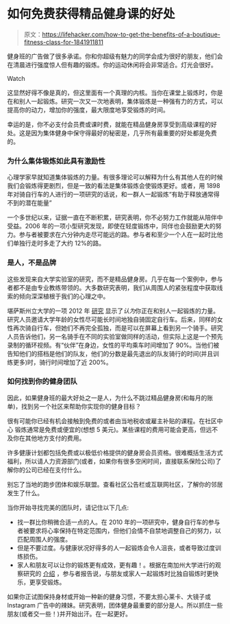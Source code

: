 # 如何免费获得精品健身课的好处

> 原文：<https://lifehacker.com/how-to-get-the-benefits-of-a-boutique-fitness-class-for-1841911811>

健身班的广告做了很多承诺。你和你超级有魅力的同学会成为很好的朋友，他们会在清晨进行强度惊人但有趣的锻炼。你的运动休闲将会非常适合。灯光会很好。

Watch

这显然好得不像是真的，但这里面有一个真理的内核。当你在课堂上锻炼时，你是在和别人一起锻炼。研究一次又一次地表明，集体锻炼是一种强有力的方式，可以提高你的动力，增加你的强度，最大限度地享受锻炼的时间。

幸运的是，你不必支付会员费或课时费，就能在精品健身房享受到高级课程的好处。这是因为集体健身中保守得最好的秘密是，几乎所有最重要的好处都是免费的。

### 为什么集体锻炼如此具有激励性

心理学家早就知道集体锻炼的力量。有很多理论可以解释为什么有其他人在的时候我们会锻炼得更剧烈，但是一致的看法是集体锻炼会使锻炼更好。或者，用 1898 年对骑自行车的人进行的一项研究的话说，和一群人一起锻炼“有助于释放通常得不到的潜在能量”

一个多世纪以来，证据一直在不断积累，研究表明，你不必努力工作就能从陪伴中受益。2006 年的一项小型研究发现，即使在轻度锻炼中，同伴也会鼓励更大的努力。参与者被要求在六分钟内走尽可能远的路。参与者和至少一个人在一起时比他们单独行走时多走了大约 12%的路。

### 是人，不是品牌

这些发现来自大学实验室的研究，而不是精品健身房。几乎在每一个案例中，参与者都不是由专业教练带领的。大多数研究表明，我们从周围人的紧张程度中获取线索的倾向深深植根于我们的心理之中。

堪萨斯州立大学的一项 2012 年 [研究](https://www.newswise.com/articles/burning-more-calories-is-easier-when-working-out-with-someone-you-perceive-as-better) 显示了*认为*你正在和别人一起锻炼的力量。研究人员邀请大学年龄的女性尽可能长时间地独自骑固定自行车。后来，同样的女性再次骑自行车，但她们不再完全孤独，而是可以在屏幕上看到另一个骑手。研究人员告诉他们，另一名骑手在不同的实验室做同样的活动，但实际上这是一个预先录制的循环视频。有“伙伴”在身边，女性的平均乘车时间增加了 90%。当他们被告知他们的搭档是他们的队友，他们的分数是最先退出的队友骑行的时间(并且训练更多)时，骑行时间增加了近 200%。

### 如何找到你的健身团队

因此，如果健身班的最大好处之一是人，为什么不跳过精品健身房(和每月的账单)，找到另一个社区来帮助你实现你的健身目标？

很有可能你已经有机会接触到免费的或者由当地税收或雇主补贴的课程。在社区中心 锻炼通常是免费或便宜的(想想 5 美元)。某些课程的费用可能会更高，但远不及你在其他地方支付的费用。

许多健康计划都包括免费或以极低价格提供的健身房会员资格。很难概括生活方式福利，所以请人力资源部门(或者，如果你有很多空闲时间，直接联系保险公司)了解你的公司已经在支付什么。

别忘了当地的跑步团体和娱乐联盟。查看社区公告栏或互联网社区，了解你的邻居发生了什么。

当你开始寻找完美的团队时，请记住以下几点:

*   找一群比你稍微合适一点的人。在 2010 年的一项研究中，健身自行车的参与者被要求将心率保持在特定范围内，但他们会情不自禁地调整自己的努力，以匹配周围人的强度。
*   但是不要过度。与健康状况好得多的人一起锻炼会令人沮丧，或者导致过度训练损伤。
*   家人和朋友可以让你的锻炼更有成效，更有趣！。根据在南加州大学进行的观察研究的 [介绍](https://www.livescience.com/40977-exercise-enjoyment-friends.html) ，参与者报告说，与朋友或家人一起锻炼时比独自锻炼时更快乐，更享受锻炼。

如果你正试图保持身材或开始一种新的健身习惯，不要太担心莱卡、大镜子或 Instagram 广告中的辣妹。研究表明，团体健身最重要的部分是人。所以抓住一些朋友(或者交一些！)并开始出汗。在一起更好。